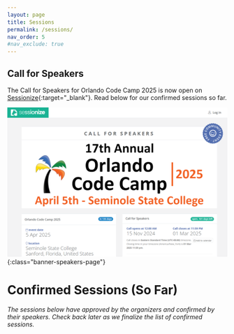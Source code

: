 ```yaml
---
layout: page
title: Sessions
permalink: /sessions/
nav_order: 5
#nav_exclude: true
---
```


## Call for Speakers

The Call for Speakers for Orlando Code Camp 2025 is now open on [Sessionize](https://sessionize.com/orlando-code-camp-2025/){:target="_blank"}. Read below for our confirmed sessions so far.

![Orlando Code Camp 2025 - Call for Speakers](/assets/img/banners/2025%20Code%20Camp%20-%20Call%20for%20Speakers.png "Orlando Code Camp 2025 - Call for Speakers"){:class="banner-speakers-page"}

# Confirmed Sessions (So Far)

<em>The sessions below have approved by the organizers and confirmed by their speakers. Check back later as we finalize the list of confirmed sessions.</em>

<script type="text/javascript" src="https://sessionize.com/api/v2/ofd7i82z/view/Sessions"></script>
